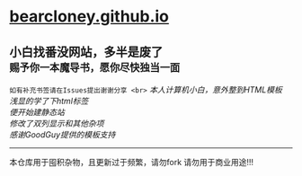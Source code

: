 # [bearcloney.github.io](https://bearcloney.github.io)

**小白找番没网站，多半是废了** <br>
`赐予你一本魔导书，愿你尽快独当一面`
---
`如有补充书签请在Issues提出谢谢分享 <br>`
*本人计算机小白，意外整到HTML模板* <br>
*浅显的学了下html标签* <br>
*便开始建静态站* <br>
*修改了双列显示和其他杂项* <br>
*感谢GoodGuy提供的模板支持* 

---
本仓库用于囤积杂物，且更新过于频繁，请勿fork
请勿用于商业用途!!!
